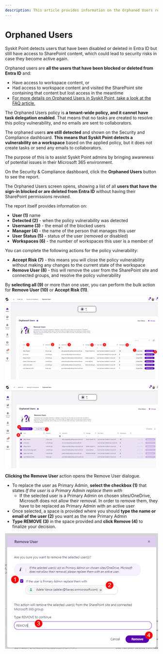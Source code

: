 ```yaml
---
description: This article provides information on the Orphaned Users report.
---
```


# Orphaned Users

Syskit Point detects users that have been disabled or deleted in Entra ID but still have access to SharePoint content, which could lead to security risks in case they become active again. 

Orphaned users are **all the users that have been blocked or deleted from Entra ID** and:
  * Have access to workspace content, or
  * Had access to workspace content and visited the SharePoint site containing that content but lost access in the meantime
  * [For more details on Orphaned Users in Syskit Point, take a look at the FAQ article.](../../faq/orphaned-users.md)

The Orphaned Users policy is **a tenant-wide policy, and it cannot have task delegation enabled**. That means that no tasks are created to resolve this policy vulnerability, and no emails are sent to collaborators.

The orphaned users **are still detected** and shown on the Security and Compliance dashboard. **This means that Syskit Point detects a vulnerability on a workspace** based on the applied policy, but it does not create tasks or send any emails to collaborators. 

The purpose of this is to assist Syskit Point admins by
bringing awareness of potential issues in their Microsoft 365 environment. 

On the Security & Compliance dashboard, click the **Orphaned Users** button to see the report.

The Orphaned Users screen opens, showing a list of all **users that have the sign-in blocked or are deleted from Entra ID** without having their SharePoint permissions revoked.

The report itself provides information on:
  * **User (1)** name
  * **Detected (2)** - when the policy vulnerability was detected
  * **Username (3)** - the email of the blocked users
  * **Manager (4)** - the name of the person that manages this user
  * **User Status (5)** - status of the user (removed or disabled)
  * **Workspaces (6)** - the number of workspaces this user is a member of

You can complete the following actions for the policy vulnerability:
  * **Accept Risk (7)** - this means you will close the policy vulnerability without making any changes to the current state of the workspace
  * **Remove User (8)** - this will remove the user from the SharePoint site and connected groups, and resolve the policy vulnerability

By **selecting all (9)** or more than one user, you can perform the bulk action for **Remove User (10)** or **Accept Risk (11)**. 

![Orphaned Users](../../.gitbook/assets/security-compliance-checks-orphaned-users.png)

![Orphaned Users - Bulk](../../.gitbook/assets/security-compliance-checks-orphaned-users-bulk.png)

**Clicking the Remove User** action opens the Remove User dialogue. 
  * To replace the user as Primary Admin, **select the checkbox (1)** that states *If the user is a Primary Admin replace them with*
    * If the selected user is a Primary Admin on chosen sites/OneDrive, Microsoft does not allow their removal. In order to remove them, they have to be replaced as Primary Admin with an active user
  * Once selected, a space is provided where you should **type the name or email of the user (2)** you want as the new Primary Admin
* **Type REMOVE (3)** in the space provided and **click Remove (4)** to finalize your decision. 

![Orphaned Users - Remove User Action](../../.gitbook/assets/security-compliance-checks-orphaned-users-remove-user.png)